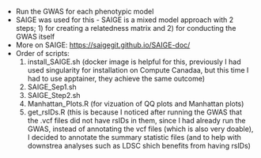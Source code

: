 - Run the GWAS for each phenotypic model
- SAIGE was used for this - SAIGE is a mixed model approach with 2 steps; 1) for creating a relatedness matrix and 2) for conducting the GWAS itself
- More on SAIGE: https://saigegit.github.io/SAIGE-doc/
- Order of scripts:
  1. install_SAIGE.sh (docker image is helpful for this, previously I had used singularity for installation on Compute Canadaa, but this time I had to use apptainer, they achieve the same outcome)
  2. SAIGE_Sep1.sh
  3. SAIGE_Step2.sh
  4. Manhattan_Plots.R (for vizuation of QQ plots and Manhattan plots)
  5. get_rsIDs.R (this is because I noticed after running the GWAS that the .vcf files did not have rsIDs in them, since I had already run the GWAS, instead of annotating the vcf files (which is also very doable), I decided to annotate the summary statistic files (and to help with downstrea analyses such as LDSC shich benefits from having rsIDs)
